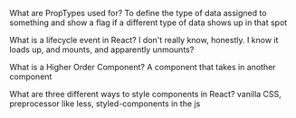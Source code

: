 What are PropTypes used for?
To define the type of data assigned to something and show a flag if a different type of data shows up in that spot

What is a lifecycle event in React?
I don't really know, honestly. I know it loads up, and mounts, and apparently unmounts?

What is a Higher Order Component?
A component that takes in another component

What are three different ways to style components in React?
vanilla CSS, preprocessor like less, styled-components in the js